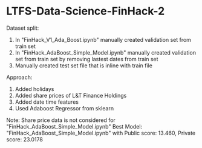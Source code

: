 # LTFS-Data-Science-FinHack-2

Dataset split:
1. In "FinHack_V1_Ada_Boost.ipynb" manually created validation set from train set
2. In "FinHack_AdaBoost_Simple_Model.ipynb" manually created validation set from train set by removing lastest dates from train set
3. Manually created test set file that is inline with train file

Approach:
  1. Added holidays
  2. Added share prices of L&T Finance Holdings
  3. Added date time features
  4. Used Adaboost Regressor from sklearn

Note: Share price data is not considered for "FinHack_AdaBoost_Simple_Model.ipynb"
Best Model: "FinHack_AdaBoost_Simple_Model.ipynb" with Public score: 13.460, Private score: 23.0178
